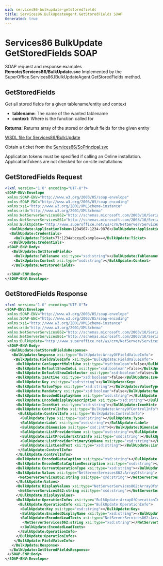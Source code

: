 ```yaml
---
uid: services86-bulkupdate-getstoredfields
title: Services86.BulkUpdateAgent.GetStoredFields SOAP
Generated: true
---
```


# Services86 BulkUpdate GetStoredFields SOAP

SOAP request and response examples **Remote/Services86/BulkUpdate.svc**
Implemented by the <see cref="M:SuperOffice.Services86.IBulkUpdateAgent.GetStoredFields">SuperOffice.Services86.IBulkUpdateAgent.GetStoredFields</see> method.

## GetStoredFields

Get all stored fields for a given tablename/entity and context

* **tablename:** The name of the wanted tablename
* **context:** Where is the function called for

**Returns:** Returns array of the stored or default fields for the given entity


[WSDL file for Services86/BulkUpdate](../Services86-BulkUpdate.md)

Obtain a ticket from the [Services86/SoPrincipal.svc](../SoPrincipal/SoPrincipal.md)

Application tokens must be specified if calling an Online installation. ApplicationTokens are not checked for on-site installations.

## GetStoredFields Request

```xml
<?xml version="1.0" encoding="UTF-8"?>
<SOAP-ENV:Envelope
 xmlns:SOAP-ENV="http://www.w3.org/2003/05/soap-envelope"
 xmlns:SOAP-ENC="http://www.w3.org/2003/05/soap-encoding"
 xmlns:xsi="http://www.w3.org/2001/XMLSchema-instance"
 xmlns:xsd="http://www.w3.org/2001/XMLSchema"
 xmlns:NetServerServices862="http://schemas.microsoft.com/2003/10/Serialization/Arrays"
 xmlns:NetServerServices861="http://schemas.microsoft.com/2003/10/Serialization/"
 xmlns:BulkUpdate="http://www.superoffice.net/ws/crm/NetServer/Services86">
  <BulkUpdate:ApplicationToken>1234567-1234-9876</BulkUpdate:ApplicationToken>
  <BulkUpdate:Credentials>
    <BulkUpdate:Ticket>7T:1234abcxyzExample==</BulkUpdate:Ticket>
  </BulkUpdate:Credentials>
 <SOAP-ENV:Body>
   <BulkUpdate:GetStoredFields>
    <BulkUpdate:Tablename xsi:type="xsd:string"></BulkUpdate:Tablename>
    <BulkUpdate:Context xsi:type="xsd:string"></BulkUpdate:Context>
   </BulkUpdate:GetStoredFields>

 </SOAP-ENV:Body>
</SOAP-ENV:Envelope>

```


## GetStoredFields Response

```xml
<?xml version="1.0" encoding="UTF-8"?>
<SOAP-ENV:Envelope
 xmlns:SOAP-ENV="http://www.w3.org/2003/05/soap-envelope"
 xmlns:SOAP-ENC="http://www.w3.org/2003/05/soap-encoding"
 xmlns:xsi="http://www.w3.org/2001/XMLSchema-instance"
 xmlns:xsd="http://www.w3.org/2001/XMLSchema"
 xmlns:NetServerServices862="http://schemas.microsoft.com/2003/10/Serialization/Arrays"
 xmlns:NetServerServices861="http://schemas.microsoft.com/2003/10/Serialization/"
 xmlns:BulkUpdate="http://www.superoffice.net/ws/crm/NetServer/Services86">
 <SOAP-ENV:Body>
  <BulkUpdate:GetStoredFieldsResponse>
   <BulkUpdate:Response xsi:type="BulkUpdate:ArrayOfFieldValueInfo">
    <BulkUpdate:FieldValueInfo xsi:type="BulkUpdate:FieldValueInfo">
     <BulkUpdate:CanSupportMultiUse xsi:type="xsd:boolean">false</BulkUpdate:CanSupportMultiUse>
     <BulkUpdate:DefaultShowInGui xsi:type="xsd:boolean">false</BulkUpdate:DefaultShowInGui>
     <BulkUpdate:DefaultShowInSelector xsi:type="xsd:boolean">false</BulkUpdate:DefaultShowInSelector>
     <BulkUpdate:IsActive xsi:type="xsd:boolean">false</BulkUpdate:IsActive>
     <BulkUpdate:Key xsi:type="xsd:string"></BulkUpdate:Key>
     <BulkUpdate:ValueType xsi:type="xsd:string"></BulkUpdate:ValueType>
     <BulkUpdate:Mandatory xsi:type="xsd:boolean">false</BulkUpdate:Mandatory>
     <BulkUpdate:EncodedDisplayName xsi:type="xsd:string"></BulkUpdate:EncodedDisplayName>
     <BulkUpdate:EncodedDisplayDescription xsi:type="xsd:string"></BulkUpdate:EncodedDisplayDescription>
     <BulkUpdate:IconHint xsi:type="xsd:string"></BulkUpdate:IconHint>
     <BulkUpdate:ControlInfos xsi:type="BulkUpdate:ArrayOfControlInfo">
      <BulkUpdate:ControlInfo xsi:type="BulkUpdate:ControlInfo">
       <BulkUpdate:Type xsi:type="xsd:string"></BulkUpdate:Type>
       <BulkUpdate:Label xsi:type="xsd:string"></BulkUpdate:Label>
       <BulkUpdate:Dimension xsi:type="xsd:int">0</BulkUpdate:Dimension>
       <BulkUpdate:ListProviderName xsi:type="xsd:string"></BulkUpdate:ListProviderName>
       <BulkUpdate:ListProviderExtraInfo xsi:type="xsd:string"></BulkUpdate:ListProviderExtraInfo>
       <BulkUpdate:ListProviderPrimaryKeyName xsi:type="xsd:string"></BulkUpdate:ListProviderPrimaryKeyName>
       <BulkUpdate:ListLeadText xsi:type="xsd:string"></BulkUpdate:ListLeadText>
      </BulkUpdate:ControlInfo>
     </BulkUpdate:ControlInfos>
     <BulkUpdate:EncodedDataCaption xsi:type="xsd:string"></BulkUpdate:EncodedDataCaption>
     <BulkUpdate:EncodedDataCaptionDescription xsi:type="xsd:string"></BulkUpdate:EncodedDataCaptionDescription>
     <BulkUpdate:CurrentOperationType xsi:type="xsd:string"></BulkUpdate:CurrentOperationType>
     <BulkUpdate:Values xsi:type="NetServerServices862:ArrayOfstring">
      <NetServerServices862:string xsi:type="xsd:string"></NetServerServices862:string>
     </BulkUpdate:Values>
     <BulkUpdate:DisplayValues xsi:type="NetServerServices862:ArrayOfstring">
      <NetServerServices862:string xsi:type="xsd:string"></NetServerServices862:string>
     </BulkUpdate:DisplayValues>
     <BulkUpdate:OperationInfos xsi:type="BulkUpdate:ArrayOfOperationInfo">
      <BulkUpdate:OperationInfo xsi:type="BulkUpdate:OperationInfo">
       <BulkUpdate:Key xsi:type="xsd:string"></BulkUpdate:Key>
       <BulkUpdate:EncodedDisplayName xsi:type="xsd:string"></BulkUpdate:EncodedDisplayName>
       <BulkUpdate:EncodedLeadTexts xsi:type="NetServerServices862:ArrayOfstring">
        <NetServerServices862:string xsi:type="xsd:string"></NetServerServices862:string>
       </BulkUpdate:EncodedLeadTexts>
      </BulkUpdate:OperationInfo>
     </BulkUpdate:OperationInfos>
    </BulkUpdate:FieldValueInfo>
   </BulkUpdate:Response>
  </BulkUpdate:GetStoredFieldsResponse>
 </SOAP-ENV:Body>
</SOAP-ENV:Envelope>

```

